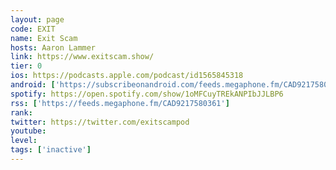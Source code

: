 ```yaml
---
layout: page
code: EXIT
name: Exit Scam
hosts: Aaron Lammer
link: https://www.exitscam.show/
tier: 0
ios: https://podcasts.apple.com/podcast/id1565845318
android: ['https://subscribeonandroid.com/feeds.megaphone.fm/CAD9217580361']
spotify: https://open.spotify.com/show/1oMFCuyTREkANPIbJJLBP6
rss: ['https://feeds.megaphone.fm/CAD9217580361']
rank: 
twitter: https://twitter.com/exitscampod
youtube: 
level: 
tags: ['inactive']
---
```

